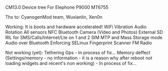 CM13.0 Device tree For Elephone P9000 MT6755

Thx to: CyanogenMod team, Wuxianlin, Xen0n

Working:
It is boots and hardware accelerated!
WiFi
Vibration
Audio
Rotation
All sensors
NFC
Bluetooth
Camera (Video and Photos)
External SD
RIL for SMS/Calls/Internet/Lte on 1 and 2 SIM
MTP and Mass Storage mode
Audio over Bluetooth
Enforcing SELinux
Fingerprint Scanner
FM Radio

Not working (yet):
Tethering
Gps - In process of fix...
Memory deffect (Settings/memory - no information - it is a reason why after reboot not loading widgets and recent's non working) - In process of fix...